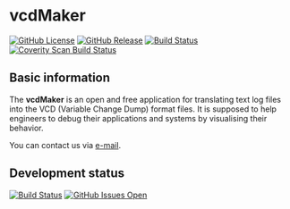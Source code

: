 # vcdMaker
[![GitHub License](https://github-basic-badges.herokuapp.com/license/WojciechRynczuk/vcdMaker.svg)](https://github.com/WojciechRynczuk/vcdMaker/blob/master/LICENSE)
[![GitHub Release](https://github-basic-badges.herokuapp.com/release/WojciechRynczuk/vcdMaker.svg)](https://github.com/WojciechRynczuk/vcdMaker/releases/latest)
[![Build Status](https://travis-ci.org/WojciechRynczuk/vcdMaker.svg?branch=master)](https://travis-ci.org/WojciechRynczuk/vcdMaker)
[![Coverity Scan Build Status](https://scan.coverity.com/projects/11276/badge.svg)](https://scan.coverity.com/projects/vcdmaker)


## Basic information
The **vcdMaker** is an open and free application for translating text log files into the VCD (Variable Change Dump) format files. It is supposed to help engineers to debug their applications and systems by visualising their behavior.

You can contact us via <a href="mailto:vcdmaker@mail.com">e-mail</a>.

## Development status
[![Build Status](https://travis-ci.org/WojciechRynczuk/vcdMaker.svg?branch=v3_release)](https://travis-ci.org/WojciechRynczuk/vcdMaker)
[![GitHub Issues Open](https://github-basic-badges.herokuapp.com/issues/WojciechRynczuk/vcdMaker.svg)](https://github.com/WojciechRynczuk/vcdMaker/issues)
